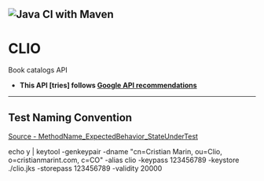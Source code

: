 ![Java CI with Maven](https://github.com/cristianmarint/CLIO-API/workflows/Java%20CI%20with%20Maven/badge.svg?branch=master)
---
# CLIO
Book catalogs API

* **This API [tries] follows [Google API recommendations](https://cloud.google.com/apis/design/resources)**


---

## Test Naming Convention

[Source - MethodName_ExpectedBehavior_StateUnderTest](https://dzone.com/articles/7-popular-unit-test-naming)


echo y | keytool -genkeypair -dname "cn=Cristian Marin, ou=Clio, o=cristianmarint.com, c=CO" -alias clio -keypass 123456789 -keystore ./clio.jks -storepass 123456789 -validity 20000